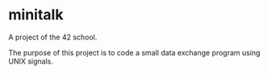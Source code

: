 # minitalk

A project of the 42 school.

The purpose of this project is to code a small data exchange program using UNIX signals.
